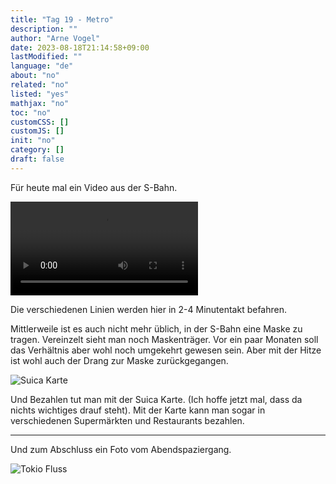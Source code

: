 ```yaml
---
title: "Tag 19 - Metro"
description: ""
author: "Arne Vogel"
date: 2023-08-18T21:14:58+09:00
lastModified: ""
language: "de"
about: "no"
related: "no"
listed: "yes"
mathjax: "no"
toc: "no"
customCSS: []
customJS: []
init: "no"
category: []
draft: false
---
```


Für heute mal ein Video aus der S-Bahn.

<video controls src="metro.mp4"></video>

Die verschiedenen Linien werden hier in 2-4 Minutentakt befahren.


Mittlerweile ist es auch nicht mehr üblich, in der S-Bahn eine Maske zu tragen.
Vereinzelt sieht man noch Maskenträger.
Vor ein paar Monaten soll das Verhältnis aber wohl noch umgekehrt gewesen sein.
Aber mit der Hitze ist wohl auch der Drang zur Maske zurückgegangen.

![Suica Karte](suica.jpg)

Und Bezahlen tut man mit der Suica Karte.
(Ich hoffe jetzt mal, dass da nichts wichtiges drauf steht).
Mit der Karte kann man sogar in verschiedenen Supermärkten und Restaurants bezahlen.


---

Und zum Abschluss ein Foto vom Abendspaziergang.

![Tokio Fluss](wasser.jpg)
